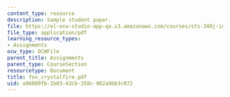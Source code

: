 ```yaml
---
content_type: resource
description: Sample student paper.
file: https://ol-ocw-studio-app-qa.s3.amazonaws.com/courses/sts-340j-introduction-to-the-history-of-technology-fall-2006/a96089fb1b0343cb358c982a9bb3c072_fox_crystalfire.pdf
file_type: application/pdf
learning_resource_types:
- Assignments
ocw_type: OCWFile
parent_title: Assignments
parent_type: CourseSection
resourcetype: Document
title: fox_crystalfire.pdf
uid: a96089fb-1b03-43cb-358c-982a9bb3c072
---
```

